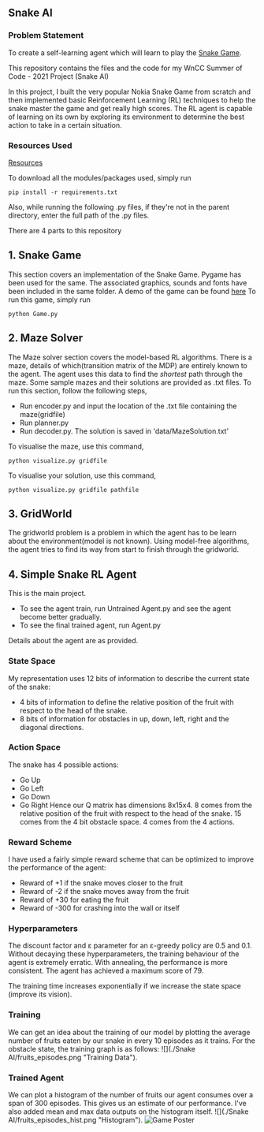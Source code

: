 Snake AI
----------

### Problem Statement
To create a self-learning agent which will learn to play the [Snake Game](https://en.wikipedia.org/wiki/Snake_(video_game_genre)).

This repository contains the files and the code for my WnCC Summer of Code - 2021 Project (Snake AI)

In this project, I built the very popular Nokia Snake Game from scratch and then implemented basic Reinforcement Learning (RL) techniques to help the snake master the game and get really high scores. The RL agent is capable of learning on its own by exploring its environment to determine the best action to take in a certain situation.

### Resources Used
[Resources](https://www.notion.so/SOC-Snake-AI-Project-471ff57983a24f749ca0ec08df8c9472)

To download all the modules/packages used, simply run
```
pip install -r requirements.txt
```

Also, while running the following .py files, if they're not in the parent directory, enter the full path of the .py files.

There are 4 parts to this repository
## 1. Snake Game
This section covers an implementation of the Snake Game. Pygame has been used for the same. The associated graphics, sounds and fonts have been included in the same folder.
A demo of the game can be found [here](https://drive.google.com/drive/folders/1CTkxnkQnRemGd09Aj9upi3X7SBlZLHA-?usp=sharing)
To run this game, simply run
```
python Game.py
```
## 2. Maze Solver
The Maze solver section covers the model-based RL algorithms. There is a maze, details of which(transition matrix of the MDP) are entirely known to the agent. The agent uses this data to find the _shortest_ path through the maze. Some sample mazes and their solutions are provided as .txt files.
To run this section, follow the following steps,
- Run encoder.py and input the location of the .txt file containing the maze(gridfile)
- Run planner.py
- Run decoder.py. The solution is saved in 'data/MazeSolution.txt'

To visualise the maze, use this command, 
``` 
python visualize.py gridfile
```
To visualise your solution, use this command,
```
python visualize.py gridfile pathfile
```
## 3. GridWorld
The gridworld problem is a problem in which the agent has to be learn about the environment(model is not known). Using model-free algorithms, the agent tries to find its way from start to finish through the gridworld.

## 4. Simple Snake RL Agent
This is the main project. 
- To see the agent train, run Untrained Agent.py and see the agent become better gradually.
- To see the final trained agent, run Agent.py 

Details about the agent are as provided.
### State Space
My representation uses 12 bits of information to describe the current state of the snake:
- 4 bits of information to define the relative position of the fruit with respect to the head of the snake.
- 8 bits of information for obstacles in up, down, left, right and the diagonal directions.

### Action Space
The snake has 4 possible actions:

- Go Up
- Go Left
- Go Down
- Go Right
Hence our Q matrix has dimensions 8x15x4.
8 comes from the relative position of the fruit with respect to the head of the snake. 15 comes from the 4 bit obstacle space. 4 comes from the 4 actions.

### Reward Scheme
I have used a fairly simple reward scheme that can be optimized to improve the performance of the agent:
- Reward of +1 if the snake moves closer to the fruit
- Reward of -2 if the snake moves away from the fruit
- Reward of +30 for eating the fruit
- Reward of -300 for crashing into the wall or itself

### Hyperparameters
The discount factor and ε parameter for an ε-greedy policy are 0.5 and 0.1. Without decaying these hyperparameters, the training behaviour of the agent is extremely erratic. With annealing, the performance is more consistent. The agent has achieved a maximum score of 79.

The training time increases exponentially if we increase the state space (improve its vision).

### Training
We can get an idea about the training of our model by plotting the average number of fruits eaten by our snake in every 10 episodes as it trains.
For the obstacle state, the training graph is as follows:
![](./Snake AI/fruits_episodes.png "Training Data").

### Trained Agent
We can plot a histogram of the number of fruits our agent consumes over a span of 300 episodes. This gives us an estimate of our performance. I've also added mean and max data outputs on the histogram itself.
![](./Snake AI/fruits_episodes_hist.png "Histogram").
![Game Poster](https://handsontek.net/images/Teams/Snake/hero.png)
